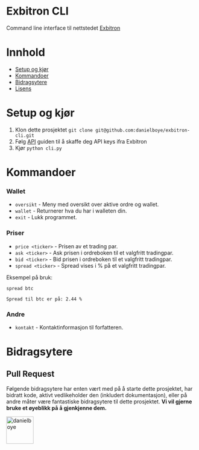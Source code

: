# Exbitron CLI

Command line interface til nettstedet [Exbitron](https://www.exbitron.com/)

# Innhold

- [Setup og kjør](#setup-og-kjør)
- [Kommandoer](#kommandoer)
- [Bidragsytere]()
- [Lisens]()

# Setup og kjør 

1. Klon dette prosjektet  `git clone git@github.com:danielboye/exbitron-cli.git`
2. Følg [API]() guiden til å skaffe deg API keys ifra Exbitron
3. Kjør `python cli.py`

# Kommandoer

### Wallet
- `oversikt` - Meny med oversikt over aktive ordre og wallet.
- `wallet` - Returnerer hva du har i walleten din. 
- `exit` - Lukk programmet.

### Priser

- `price <ticker>` - Prisen av et trading par.
- `ask <ticker>` - Ask prisen i ordreboken til et valgfritt tradingpar.
- `bid <ticker>` - Bid prisen i ordreboken til et valgfritt tradingpar.
- `spread <ticker>` - Spread vises i % på et valgfritt tradingpar.

Eksempel på bruk:


```shell
spread btc
```

```shell
Spread til btc er på: 2.44 %
```

### Andre
- `kontakt` - Kontaktinformasjon til forfatteren.

# Bidragsytere

## Pull Request

Følgende bidragsytere har enten vært med på å starte dette prosjektet, har bidratt
kode, aktivt vedlikeholder den (inkludert dokumentasjon), eller på andre måter
være fantastiske bidragsytere til dette prosjektet. **Vi vil gjerne bruke et øyeblikk på å gjenkjenne dem.**

[<img src="https://github.com/danielboye.png?size=72" alt="danielboye" width="72">](https://github.com/danielboye)
